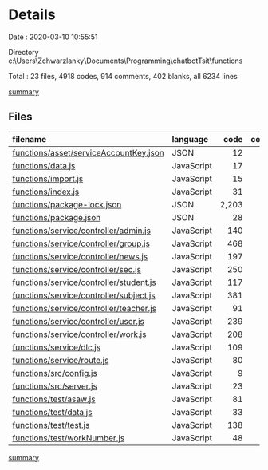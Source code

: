 # Details

Date : 2020-03-10 10:55:51

Directory c:\Users\Zchwarzlanky\Documents\Programming\chatbotTsit\functions

Total : 23 files,  4918 codes, 914 comments, 402 blanks, all 6234 lines

[summary](results.md)

## Files
| filename | language | code | comment | blank | total |
| :--- | :--- | ---: | ---: | ---: | ---: |
| [functions/asset/serviceAccountKey.json](/functions/asset/serviceAccountKey.json) | JSON | 12 | 0 | 1 | 13 |
| [functions/data.js](/functions/data.js) | JavaScript | 17 | 4 | 6 | 27 |
| [functions/import.js](/functions/import.js) | JavaScript | 15 | 8 | 7 | 30 |
| [functions/index.js](/functions/index.js) | JavaScript | 31 | 17 | 8 | 56 |
| [functions/package-lock.json](/functions/package-lock.json) | JSON | 2,203 | 0 | 1 | 2,204 |
| [functions/package.json](/functions/package.json) | JSON | 28 | 0 | 1 | 29 |
| [functions/service/controller/admin.js](/functions/service/controller/admin.js) | JavaScript | 140 | 46 | 11 | 197 |
| [functions/service/controller/group.js](/functions/service/controller/group.js) | JavaScript | 468 | 96 | 43 | 607 |
| [functions/service/controller/news.js](/functions/service/controller/news.js) | JavaScript | 197 | 61 | 16 | 274 |
| [functions/service/controller/sec.js](/functions/service/controller/sec.js) | JavaScript | 250 | 77 | 35 | 362 |
| [functions/service/controller/student.js](/functions/service/controller/student.js) | JavaScript | 117 | 27 | 10 | 154 |
| [functions/service/controller/subject.js](/functions/service/controller/subject.js) | JavaScript | 381 | 94 | 30 | 505 |
| [functions/service/controller/teacher.js](/functions/service/controller/teacher.js) | JavaScript | 91 | 31 | 9 | 131 |
| [functions/service/controller/user.js](/functions/service/controller/user.js) | JavaScript | 239 | 58 | 19 | 316 |
| [functions/service/controller/work.js](/functions/service/controller/work.js) | JavaScript | 208 | 53 | 36 | 297 |
| [functions/service/dlc.js](/functions/service/dlc.js) | JavaScript | 109 | 10 | 4 | 123 |
| [functions/service/route.js](/functions/service/route.js) | JavaScript | 80 | 98 | 72 | 250 |
| [functions/src/config.js](/functions/src/config.js) | JavaScript | 9 | 2 | 0 | 11 |
| [functions/src/server.js](/functions/src/server.js) | JavaScript | 23 | 14 | 6 | 43 |
| [functions/test/asaw.js](/functions/test/asaw.js) | JavaScript | 81 | 191 | 30 | 302 |
| [functions/test/data.js](/functions/test/data.js) | JavaScript | 33 | 3 | 7 | 43 |
| [functions/test/test.js](/functions/test/test.js) | JavaScript | 138 | 21 | 31 | 190 |
| [functions/test/workNumber.js](/functions/test/workNumber.js) | JavaScript | 48 | 3 | 19 | 70 |

[summary](results.md)